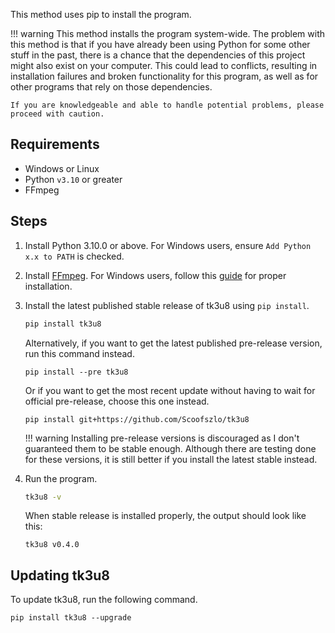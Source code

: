 This method uses pip to install the program.

!!! warning
    This method installs the program system-wide. The problem with this method is that if you have already been using Python for some other stuff in the past, there is a chance that the dependencies of this project might also exist on your computer. This could lead to conflicts, resulting in installation failures and broken functionality for this program, as well as for other programs that rely on those dependencies.

    If you are knowledgeable and able to handle potential problems, please proceed with caution.

##  Requirements

- Windows or Linux
- Python `v3.10` or greater
- FFmpeg

## Steps

1. Install Python 3.10.0 or above. For Windows users, ensure `Add Python x.x to PATH` is checked.
2. Install [FFmpeg](https://www.gyan.dev/ffmpeg/builds/ffmpeg-git-full.7z). For Windows users, follow this [guide](https://phoenixnap.com/kb/ffmpeg-windows#Step_1_Download_FFmpeg_for_Windows) for proper installation.
3. Install the latest published stable release of tk3u8 using `pip install`.
    ```sh
    pip install tk3u8
    ```

    Alternatively, if you want to get the latest published pre-release version, run this command instead.

    ```console
    pip install --pre tk3u8
    ```

    Or if you want to get the most recent update without having to wait for official pre-release, choose this one instead.

    ```console
    pip install git+https://github.com/Scoofszlo/tk3u8
    ```

    !!! warning
        Installing pre-release versions is discouraged as I don't guaranteed them to be stable enough. Although there are testing done for these versions, it is still better if you install the latest stable instead.

4. Run the program.
    ```sh
    tk3u8 -v
    ```
    When stable release is installed properly, the output should look like this:

    ```text
    tk3u8 v0.4.0
    ```

## Updating tk3u8

To update tk3u8, run the following command.

```
pip install tk3u8 --upgrade
```
